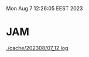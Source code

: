 Mon Aug  7 12:26:05 EEST 2023
# JAM
<a href='./cache/202308/07_12.log'>./cache/202308/07_12.log</a>
